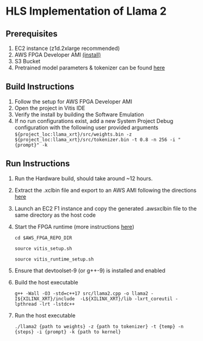 # HLS Implementation of Llama 2

## Prerequisites
1. EC2 instance (z1d.2xlarge recommended)
3. AWS FPGA Developer AMI [(install)](https://github.com/aws/aws-fpga/blob/master/Vitis/README.md)
4. S3 Bucket
5. Pretrained model parameters & tokenizer can be found [here](https://drive.google.com/drive/folders/1ivGgCHgk8W_PgZdNSNwyBwqFwCQr_FvS?usp=sharing)

## Build Instructions 
1. Follow the setup for AWS FPGA Developer AMI
2. Open the project in Vitis IDE
3. Verify the install by building the Software Emulation
4. If no run configurations exist, add a new System Project Debug configuration with the following user provided arguments
     `${project_loc:llama_xrt}/src/weights.bin -z ${project_loc:llama_xrt}/src/tokenizer.bin -t 0.8 -n 256 -i "{prompt}" -k`

## Run Instructions
1. Run the Hardware build, should take around ~12 hours.
2. Extract the .xclbin file and export to an AWS AMI following the directions [here](https://github.com/aws/aws-fpga/blob/master/Vitis/README.md#2-create-an-amazon-fpga-image-afi)
3. Launch an EC2 F1 instance and copy the generated .awsxclbin file to the same directory as the host code
4. Start the FPGA runtime (more instructions [here](https://github.com/aws/aws-fpga/blob/master/Vitis/README.md#2-create-an-amazon-fpga-image-afi))

    `cd $AWS_FPGA_REPO_DIR`
   
    `source vitis_setup.sh`
   
    `source vitis_runtime_setup.sh`
6. Ensure that devtoolset-9 (or g++-9) is installed and enabled
7. Build the host executable
   
   `g++ -Wall -O3 -std=c++17 src/llama2.cpp -o llama2 -I${XILINX_XRT}/include  -L${XILINX_XRT}/lib -lxrt_coreutil -lpthread -lrt -lstdc++`
8. Run the host executable

    `./llama2 {path to weights} -z {path to tokenizer} -t {temp} -n {steps} -i {prompt} -k {path to kernel}`
   
